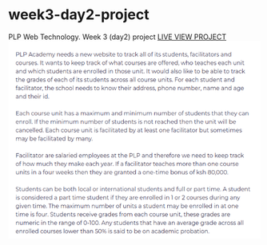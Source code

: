 # week3-day2-project
PLP Web Technology. Week 3 (day2) project
[LIVE VIEW PROJECT](https://waasike.github.io/week3-day2-project/)
![SCREENSHOT](images/plp1.png)
